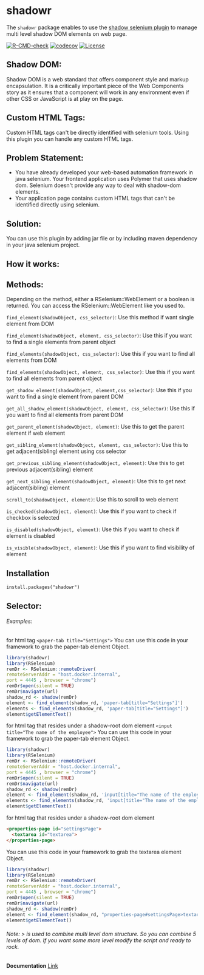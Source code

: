 # shadowr
The `shadowr` package enables to use the [shadow selenium plugin](https://github.com/sukgu/shadow-automation-selenium) to manage multi level shadow DOM elements on web page.

[![R-CMD-check](https://github.com/ricilandolt/shadowr/workflows/R-CMD-check/badge.svg)](https://github.com/ricilandolt/shadowr/actions)
[![codecov](https://codecov.io/gh/ricilandolt/shadowr/branch/master/graph/badge.svg)](https://codecov.io/github/ricilandolt/shadowr?branch=master)
[![License](https://img.shields.io/badge/License-Apache%202.0-blue.svg)](https://opensource.org/licenses/Apache-2.0)


## Shadow DOM:
Shadow DOM is a web standard that offers component style and markup encapsulation. It is a critically important piece of the Web Components story as it ensures that a component will work in any environment even if other CSS or JavaScript is at play on the page.

## Custom HTML Tags:
Custom HTML tags can't be directly identified with selenium tools. Using this plugin you can handle any custom HTML tags.

## Problem Statement:
- You have already developed your web-based automation framework in java selenium. Your frontend application uses Polymer that uses shadow dom. Selenium doesn't provide any way to deal with shadow-dom elements.
- Your application page contains custom HTML tags that can't be identified directly using selenium.

## Solution:
You can use this plugin by adding jar file or by including maven dependency in your java selenium project.

## How it works:



## Methods:

Depending on the method, either a RSelenium::WebElement or a boolean is returned.
You can access the RSelenium::WebElement like you used to.

`find_element(shadowObject, css_selector)`:
Use this method if want single element from DOM

`find_element(shadowObject, element, css_selector)`:
Use this if you want to find a single elements from parent object

`find_elements(shadowObject, css_selector)`:
Use this if you want to find all elements from DOM

`find_elements(shadowObject, element, css_selector)`:
Use this if you want to find all elements from parent object

`get_shadow_element(shadowObject, element,css_selector)`:
Use this if you want to find a single element from parent DOM

`get_all_shadow_element(shadowObject, element, css_selector)`:
Use this if you want to find all elements from parent DOM

`get_parent_element(shadowObject, element)`:
Use this to get the parent element if web element

`get_sibling_element(shadowObject, element, css_selector)`:
Use this to get adjacent(sibling) element using css selector

`get_previous_sibling_element(shadowObject, element)`:
Use this to get previous adjacent(sibling) element

`get_next_sibling_element(shadowObject, element)`:
Use this to get next adjacent(sibling) element

`scroll_to(shadowObject, element)`:
Use this to scroll to web element

`is_checked(shadowObject, element)`:
Use this if you want to check if checkbox is selected

`is_disabled(shadowObject, element)`:
Use this if you want to check if element is disabled

`is_visible(shadowObject, element)`:
Use this if you want to find visibility of element
  
 
## Installation
  ```
  install.packages("shadowr")
```

## Selector:
  ###### Examples: 
  for html tag ``` <paper-tab title="Settings"> ```
  You can use this code in your framework to grab the paper-tab element Object.
  ```r
library(shadowr)
library(RSelenium)
remDr <- RSelenium::remoteDriver(
  remoteServerAddr = "host.docker.internal",
  port = 4445 , browser = "chrome")
remDr$open(silent = TRUE)
remDr$navigate(url)
shadow_rd <- shadow(remDr)
element <- find_element(shadow_rd, 'paper-tab[title="Settings"]')
elements <- find_elements(shadow_rd, 'paper-tab[title="Settings"]')
element$getElementText()

  ```
  for html tag that resides under a shadow-root dom element ``` <input title="The name of the employee"> ```
  You can use this code in your framework to grab the paper-tab element Object.
  ```r
library(shadowr)
library(RSelenium)
remDr <- RSelenium::remoteDriver(
  remoteServerAddr = "host.docker.internal",
  port = 4445 , browser = "chrome")
remDr$open(silent = TRUE)
remDr$navigate(url)
shadow_rd <- shadow(remDr)
element <- find_element(shadow_rd, 'input[title="The name of the employee"]')
elements <- find_elements(shadow_rd, 'input[title="The name of the employee"]')
element$getElementText()

  ```
  for html tag that resides under a shadow-root dom element 
  ```html 
<properties-page id="settingsPage"> 
    <textarea id="textarea">
</properties-page>
  ```
  You can use this code in your framework to grab the textarea element Object.
  ```r
library(shadowr)
library(RSelenium)
remDr <- RSelenium::remoteDriver(
  remoteServerAddr = "host.docker.internal",
  port = 4445 , browser = "chrome")
remDr$open(silent = TRUE)
remDr$navigate(url)
shadow_rd <- shadow(remDr)
element <- find_element(shadow_rd, "properties-page#settingsPage>textarea#textarea")
element$getElementText()
  ```
  
  ###### Note: > is used to combine multi level dom structure. So you can combine 5 levels of dom. If you want some more level modify the script and ready to rock.
   
   **Documentation** [Link](https://github.com/sukgu/pyshadow/wiki)

